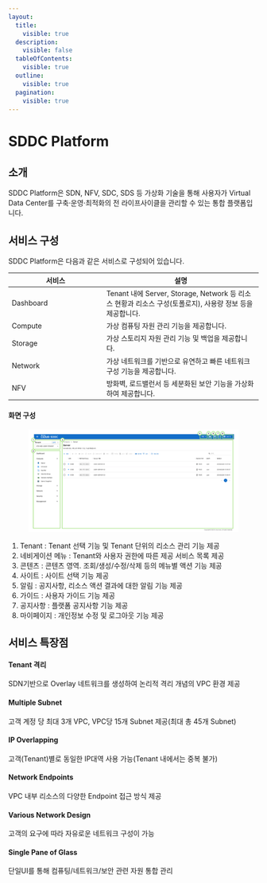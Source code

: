 ```yaml
---
layout:
  title:
    visible: true
  description:
    visible: false
  tableOfContents:
    visible: true
  outline:
    visible: true
  pagination:
    visible: true
---
```


# SDDC Platform

## 소개

SDDC Platform은 SDN, NFV, SDC, SDS 등 가상화 기술을 통해 사용자가 Virtual Data Center를 구축·운영·최적화의 전 라이프사이클을 관리할 수 있는 통합 플랫폼입니다.

## 서비스 구성

SDDC Platform은 다음과 같은 서비스로 구성되어 있습니다.

<table><thead><tr><th width="176.37696335078533">서비스</th><th>설명</th></tr></thead><tbody><tr><td>Dashboard</td><td>Tenant 내에 Server, Storage, Network 등 리소스 현황과 리소스 구성(토폴로지), 사용량 정보 등을 제공합니다.</td></tr><tr><td>Compute</td><td>가상 컴퓨팅 자원 관리 기능을 제공합니다.</td></tr><tr><td>Storage</td><td>가상 스토리지 자원 관리 기능 및 백업을 제공합니다.</td></tr><tr><td>Network</td><td>가상 네트워크를 기반으로 유연하고 빠른 네트워크 구성 기능을 제공합니다.</td></tr><tr><td>NFV</td><td>방화벽, 로드밸런서 등 세분화된 보안 기능을 가상화하여 제공합니다.</td></tr></tbody></table>

#### 화면 구성

<figure><img src=".gitbook/assets/image.png" alt=""><figcaption></figcaption></figure>

1. Tenant : Tenant 선택 기능 및 Tenant 단위의 리소스 관리 기능 제공
2. 네비게이션 메뉴 : Tenant와 사용자 권한에 따른 제공 서비스 목록 제공
3. 콘텐츠 : 콘텐츠 영역. 조회/생성/수정/삭제 등의 메뉴별 액션 기능 제공
4. 사이트 : 사이트 선택 기능 제공
5. 알림 : 공지사항, 리소스 액션 결과에 대한 알림 기능 제공
6. 가이드 : 사용자 가이드 기능 제공
7. 공지사항 : 플랫폼 공지사항 기능 제공
8. 마이페이지 : 개인정보 수정 및 로그아웃 기능 제공

## 서비스 특장점

#### Tenant 격리

SDN기반으로 Overlay 네트워크를 생성하여 논리적 격리 개념의 VPC 환경 제공

#### Multiple Subnet

고객 계정 당 최대 3개 VPC, VPC당 15개 Subnet 제공(최대 총 45개 Subnet)

#### IP Overlapping

고객(Tenant)별로 동일한 IP대역 사용 가능(Tenant 내에서는 중복 불가)

#### Network Endpoints

VPC 내부 리소스의 다양한 Endpoint 접근 방식 제공

#### Various Network Design

고객의 요구에 따라 자유로운 네트워크 구성이 가능

#### Single Pane of Glass

단일UI를 통해 컴퓨팅/네트워크/보안 관련 자원 통합 관리
